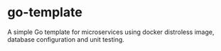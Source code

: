 # go-template

A simple Go template for microservices using docker distroless image, database configuration and unit testing.
